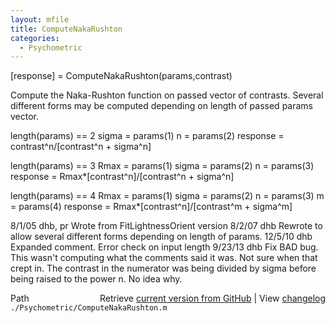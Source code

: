 ```yaml
---
layout: mfile
title: ComputeNakaRushton
categories:
  - Psychometric
---
```


\[response\] =  ComputeNakaRushton\(params,contrast\)

Compute the Naka\-Rushton function on passed vector of contrasts.
Several different forms may be computed depending on length of
passed params vector.

length\(params\) == 2
  sigma = params\(1\)
  n = params\(2\)
  response = contrast^n/\[contrast^n \+ sigma^n\]

length\(params\) == 3
  Rmax = params\(1\)
  sigma = params\(2\)
  n = params\(3\)
  response = Rmax\*\[contrast^n\]/\[contrast^n \+ sigma^n\]

length\(params\) == 4
  Rmax = params\(1\)
  sigma = params\(2\)
  n = params\(3\)
  m = params\(4\)
  response = Rmax\*\[contrast^n\]/\[contrast^m \+ sigma^m\]

8/1/05    dhb, pr     Wrote from FitLightnessOrient version
8/2/07    dhb         Rewrote to allow several different forms depending
                      on length of params.
12/5/10   dhb         Expanded comment.  Error check on input length
9/23/13   dhb         Fix BAD bug.  This wasn't computing what the comments said it was.
                      Not sure when that crept in.  The contrast in the numerator was
                      being divided by sigma before being raised to the power n.  No idea why.


<div class="code_header" style="text-align:right;">
  <span style="float:left;">Path&nbsp;&nbsp;</span> <span class="counter">Retrieve <a href=
  "https://raw.github.com/Psychtoolbox-3/Psychtoolbox-3/beta/./Psychometric/ComputeNakaRushton.m">current version from GitHub</a> | View <a href=
  "https://github.com/Psychtoolbox-3/Psychtoolbox-3/commits/beta/./Psychometric/ComputeNakaRushton.m">changelog</a></span>
</div>
<div class="code">
  <code>./Psychometric/ComputeNakaRushton.m</code>
</div>
